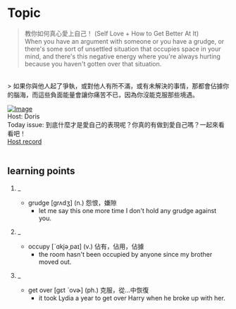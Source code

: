 # Topic

> 教你如何真心愛上自己！ (Self Love + How to Get Better At It) <br>
> When you have an argument with someone or you have a grudge, or there's some sort of unsettled situation that occupies space in your mind, and there's this negative energy where you're always hurting because you haven't gotten over that situation.
 <br>
> 如果你與他人起了爭執，或對他人有所不滿，或有未解決的事情，那都會佔據你的腦海，而這些負面能量會讓你痛苦不已，因為你沒能克服那些境遇。

 <br>

[![Image](https://cdn.voicetube.com/assets/thumbnails/p35Lq26yONI.jpg)](https://www.youtube.com/embed/p35Lq26yONI?rel=0&showinfo=0&cc_load_policy=0&controls=1&autoplay=1&iv_load_policy=3&playsinline=1&wmode=transparent&start=80&end=98&enablejsapi=1&origin=https://tw.voicetube.com&widgetid=1)<br>
Host: Doris
<br>Today issue: 到底什麼才是愛自己的表現呢？你真的有做到愛自己嗎？一起來看看吧！
<br>
[Host record](https://cdn.voicetube.com/everyday_records/4738/1604289414.mp3)
<br><br>
## learning points
1. _
	* grudge [grʌdʒ] (n.) 怨恨，嫌隙
		- let me say this one more time I don't hold any grudge against you.

2. _
	* occupy [ˋɑkjə͵paɪ] (v.) 佔有，佔用，佔據
		- the room hasn't been occupied by anyone since my brother moved out.

3. _
	* get over [gɛt ˋovɚ] (ph.) 克服，從...中恢復
		-  it took Lydia a year to get over Harry when he broke up with her.
